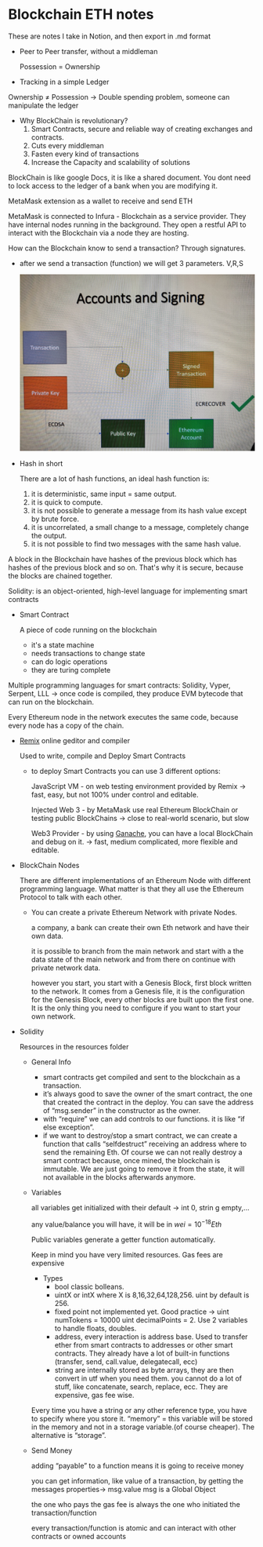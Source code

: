# Blockchain ETH notes

These are notes I take in Notion, and then export in .md format

- Peer to Peer transfer, without a middleman
    
    Possession = Ownership
    
- Tracking in a simple Ledger

Ownership ≠ Possession → Double spending problem, someone can manipulate the ledger

- Why BlockChain is revolutionary?
    1. Smart Contracts, secure and reliable way of creating exchanges and contracts.
    2. Cuts every middleman
    3. Fasten every kind of transactions
    4. Increase the Capacity and scalability of solutions

BlockChain is like google Docs, it is like a shared document. You dont need to lock access to the ledger of a bank when you are modifying it.

MetaMask extension as a wallet to receive and send ETH

MetaMask is connected to Infura - Blockchain as a service provider. They have internal nodes running in the background. They open a restful API to interact with the Blockchain via a node they are hosting.

How can the Blockchain know to send a transaction? Through signatures.

- after we send a transaction (function) we will get 3 parameters. V,R,S
    
    ![imgTransaction.jpg](Blockchain%20fdf03/imgTransaction.jpg)
    
- Hash in short
    
    There are a lot of hash functions, an ideal hash function is:
    
    1. it is deterministic, same input = same output.
    2. it is quick to compute.
    3. it is not possible to generate a message from its hash value except by brute force.
    4. it is uncorrelated, a small change to a message, completely change the output.
    5. it is not possible to find two messages with the same hash value.

A block in the Blockchain have hashes of the previous block which has hashes of the previous block and so on. That's why it is secure, because the blocks are chained together.

Solidity: is an object-oriented, high-level language for implementing smart contracts

- Smart Contract
    
    A piece of code running on the blockchain
    
    - it's a state machine
    - needs transactions to change state
    - can do logic operations
    - they are turing complete

Multiple programming languages for smart contracts: Solidity, Vyper, Serpent, LLL → once code is compiled, they produce EVM bytecode that can run on the blockchain.

Every Ethereum node in the network executes the same code, because every node has a copy of the chain.

- [Remix](https://remix.ethereum.org/) online geditor and compiler
    
    Used to write, compile and Deploy Smart Contracts
    
    - to deploy Smart Contracts you can use 3 different options:
        
        JavaScript VM - on web testing environment provided by Remix → fast, easy, but not 100% under control and editable.
        
        Injected Web 3 - by MetaMask use real Ethereum BlockChain or testing public BlockChains → close to real-world scenario, but slow
        
        Web3 Provider - by using [Ganache](https://trufflesuite.com/ganache), you can have a local BlockChain and debug on it. → fast, medium complicated, more flexible and editable.
        
- BlockChain Nodes
    
    There are different implementations of an Ethereum Node with different programming language. What matter is that they all use the Ethereum Protocol to talk with each other.
    
    - You can create a private Ethereum Network with private Nodes.
        
        a company, a bank can create their own Eth network and have their own data.
        
        it is possible to branch from the main network and start with a the data state of the main network and from there on continue with private network data.
        
        however you start, you start with a Genesis Block, first block written to the network. It comes from a Genesis file, it is the configuration for the Genesis Block, every other blocks are built upon the first one. It is the only thing you need to configure if you want to start your own network.
        
- Solidity
    
    Resources in the resources folder
    
    - General Info
        - smart contracts get compiled and sent to the blockchain as a transaction.
        - it’s always good to save the owner of the smart contract, the one that created the contract in the deploy. You can save the address of “msg.sender” in the constructor as the owner.
        - with “require” we can add controls to our functions. it is like “if else exception”.
        - if we want to destroy/stop a smart contract, we can create a function that calls “selfdestruct” receiving an address where to send the remaining Eth. Of course we can not really destroy a smart contract because, once mined, the blockchain is immutable. We are just going to remove it from the state, it will not available in the blocks afterwards anymore.
    - Variables
        
        all variables get initialized with their default → int 0, strin g empty,...
        
        any value/balance you will have, it will be in $wei = 10^{-18}Eth$
        
        Public variables generate a getter function automatically.
        
        Keep in mind you have very limited resources. Gas fees are expensive
        
        - Types
            - bool classic bolleans.
            - uintX or intX where X is 8,16,32,64,128,256. uint by default is 256.
            - fixed point not implemented yet. Good practice → uint numTokens = 10000 uint decimalPoints = 2. Use 2 variables to handle floats, doubles.
            - address, every interaction is address base. Used to transfer ether from smart contracts to addresses or other smart contracts. They already have a lot of built-in functions (transfer, send, call.value, delegatecall, ecc)
            - string are internally stored as byte arrays, they are then convert in utf when you need them. you cannot do a lot of stuff, like concatenate, search, replace, ecc. They are expensive, gas fee wise.
        
        Every time you have a string or any other reference type, you have to specify where you store it. “memory” = this variable will be stored in the memory and not in a storage variable.(of course cheaper). The alternative is “storage”.
        
    - Send Money
        
        adding “payable” to a function means it is going to receive money
        
        you can get information, like value of a transaction, by getting the messages properties→ msg.value msg is a Global Object
        
        the one who pays the gas fee is always the one who initiated the transaction/function
        
        every transaction/function is atomic and can interact with other contracts or owned accounts